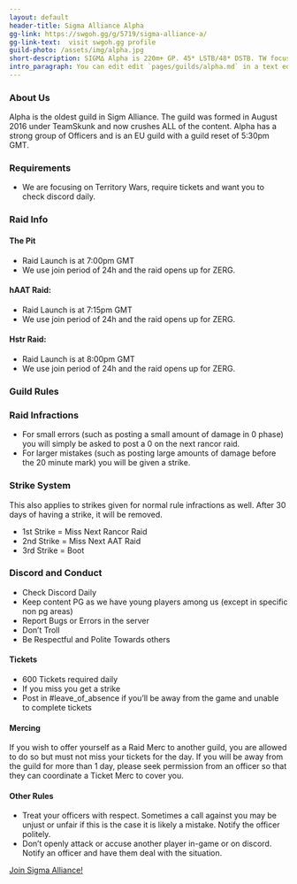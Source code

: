 ```yaml
---
layout: default
header-title: Sigma Alliance Alpha
gg-link: https://swgoh.gg/g/5719/sigma-alliance-a/
gg-link-text:  visit swgoh.gg profile
guild-photo: /assets/img/alpha.jpg
short-description: SIGM∆ Alpha is 220m+ GP. 45* LSTB/48* DSTB. TW focused.
intro_paragraph: You can edit edit `pages/guilds/alpha.md` in a text editor.
---
```


### About Us

Alpha is the oldest guild in Sigm Alliance. The guild was formed in August 2016 under TeamSkunk and now crushes ALL of the content. Alpha has a strong group of Officers and is an EU guild with a guild reset of 5:30pm GMT.

### Requirements

* We are focusing on Territory Wars, require tickets and want you to check discord daily.

### Raid Info

#### The Pit

* Raid Launch is at 7:00pm GMT
* We use join period of 24h and the raid opens up for ZERG.


#### hAAT Raid:

* Raid Launch is at 7:15pm GMT
* We use join period of 24h and the raid opens up for ZERG.

#### Hstr Raid:

* Raid Launch is at 8:00pm GMT
* We use join period of 24h and the raid opens up for ZERG.


### Guild Rules

### Raid Infractions

* For small errors (such as posting a small amount of damage in 0 phase) you will simply be asked to post a 0 on the next rancor raid.
* For larger mistakes (such as posting large amounts of damage before the 20 minute mark) you will be given a strike.

### Strike System

This also applies to strikes given for normal rule infractions as well. After 30 days of having a strike, it will be removed.

* 1st Strike  = Miss Next Rancor Raid
* 2nd Strike = Miss Next AAT Raid
* 3rd Strike = Boot

### Discord and Conduct

* Check Discord Daily
* Keep content PG as we have young players among us (except in specific non pg areas)
* Report Bugs or Errors in the server
* Don’t Troll
* Be Respectful and Polite Towards others


#### Tickets

* 600 Tickets required daily
* If you miss you get a strike
* Post in #leave_of_absence if you’ll be away from the game and unable to complete tickets

#### Mercing

If you wish to offer yourself as a Raid Merc to another guild, you are allowed to do so but must not miss your tickets for the day. If you will be away from the guild for more than 1 day, please seek permission from an officer so that they can coordinate a Ticket Merc to cover you.

#### Other Rules

* Treat your officers with respect. Sometimes a call against you may be unjust or unfair if this is the case it is likely a mistake. Notify the officer politely.
* Don’t openly attack or accuse another player in-game or on discord. Notify an officer and have them deal with the situation.

[Join Sigma Alliance!](https://discord.gg/V33Kfaj)

